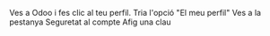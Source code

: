 Ves a Odoo i fes clic al teu perfil.
Tria l'opció "El meu perfil"
Ves a la pestanya Seguretat al compte
Afig una clau
